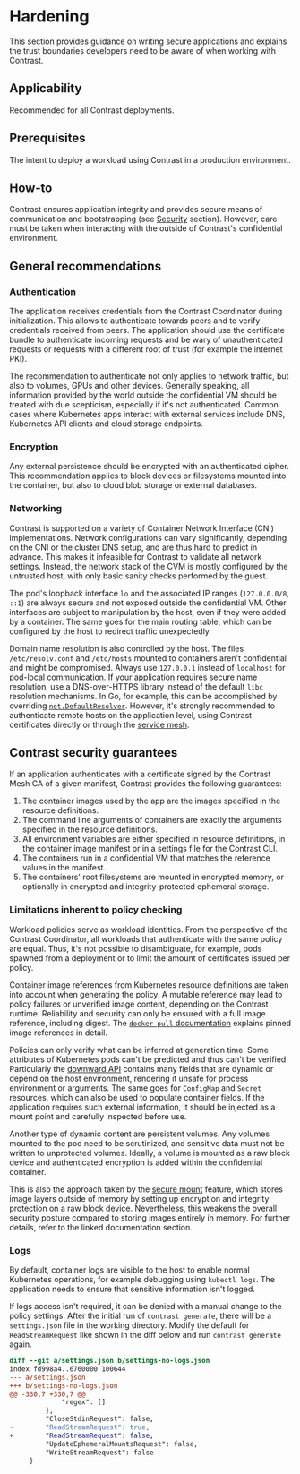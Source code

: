 # Hardening

This section provides guidance on writing secure applications and explains the trust boundaries developers need to be aware of when working with Contrast.

## Applicability

Recommended for all Contrast deployments.

## Prerequisites

The intent to deploy a workload using Contrast in a production environment.

## How-to

Contrast ensures application integrity and provides secure means of communication and bootstrapping (see [Security](../security.md) section).
However, care must be taken when interacting with the outside of Contrast's confidential environment.

## General recommendations

### Authentication

The application receives credentials from the Contrast Coordinator during initialization.
This allows to authenticate towards peers and to verify credentials received from peers.
The application should use the certificate bundle to authenticate incoming requests and be wary of unauthenticated requests or requests with a different root of trust (for example the internet PKI).

The recommendation to authenticate not only applies to network traffic, but also to volumes, GPUs and other devices.
Generally speaking, all information provided by the world outside the confidential VM should be treated with due scepticism, especially if it's not authenticated.
Common cases where Kubernetes apps interact with external services include DNS, Kubernetes API clients and cloud storage endpoints.

### Encryption

Any external persistence should be encrypted with an authenticated cipher.
This recommendation applies to block devices or filesystems mounted into the container, but also to cloud blob storage or external databases.

### Networking

Contrast is supported on a variety of Container Network Interface (CNI) implementations.
Network configurations can vary significantly, depending on the CNI or the cluster DNS setup, and are thus hard to predict in advance.
This makes it infeasible for Contrast to validate all network settings.
Instead, the network stack of the CVM is mostly configured by the untrusted host, with only basic sanity checks performed by the guest.

The pod's loopback interface `lo` and the associated IP ranges (`127.0.0.0/8`, `::1`) are always secure and not exposed outside the confidential VM.
Other interfaces are subject to manipulation by the host, even if they were added by a container.
The same goes for the main routing table, which can be configured by the host to redirect traffic unexpectedly.

Domain name resolution is also controlled by the host.
The files `/etc/resolv.conf` and `/etc/hosts` mounted to containers aren't confidential and might be compromised.
Always use `127.0.0.1` instead of `localhost` for pod-local communication.
If your application requires secure name resolution, use a DNS-over-HTTPS library instead of the default `libc` resolution mechanisms.
In Go, for example, this can be accomplished by overriding [`net.DefaultResolver`](https://pkg.go.dev/net#DefaultResolver).
However, it's strongly recommended to authenticate remote hosts on the application level, using Contrast certificates directly or through the [service mesh](../architecture/components/service-mesh.md).

<!-- TODO(burgerdev): update after hardening UpdateInterface/UpdateRoutes/CopyFile. -->

## Contrast security guarantees

If an application authenticates with a certificate signed by the Contrast Mesh CA of a given manifest, Contrast provides the following guarantees:

1. The container images used by the app are the images specified in the resource definitions.
2. The command line arguments of containers are exactly the arguments specified in the resource definitions.
3. All environment variables are either specified in resource definitions, in the container image manifest or in a settings file for the Contrast CLI.
4. The containers run in a confidential VM that matches the reference values in the manifest.
5. The containers' root filesystems are mounted in encrypted memory, or optionally in encrypted and integrity-protected ephemeral storage.

### Limitations inherent to policy checking

Workload policies serve as workload identities.
From the perspective of the Contrast Coordinator, all workloads that authenticate with the same policy are equal.
Thus, it's not possible to disambiguate, for example, pods spawned from a deployment or to limit the amount of certificates issued per policy.

Container image references from Kubernetes resource definitions are taken into account when generating the policy.
A mutable reference may lead to policy failures or unverified image content, depending on the Contrast runtime.
Reliability and security can only be ensured with a full image reference, including digest.
The [`docker pull` documentation] explains pinned image references in detail.

Policies can only verify what can be inferred at generation time.
Some attributes of Kubernetes pods can't be predicted and thus can't be verified.
Particularly the [downward API] contains many fields that are dynamic or depend on the host environment, rendering it unsafe for process environment or arguments.
The same goes for `ConfigMap` and `Secret` resources, which can also be used to populate container fields.
If the application requires such external information, it should be injected as a mount point and carefully inspected before use.

Another type of dynamic content are persistent volumes.
Any volumes mounted to the pod need to be scrutinized, and sensitive data must not be written to unprotected volumes.
Ideally, a volume is mounted as a raw block device and authenticated encryption is added within the confidential container.

This is also the approach taken by the [secure mount](./secured-image-storage.md) feature, which stores image layers outside of memory by setting up encryption and integrity protection on a raw block device.
Nevertheless, this weakens the overall security posture compared to storing images entirely in memory.
For further details, refer to the linked documentation section.


[`docker pull` documentation]: https://docs.docker.com/reference/cli/docker/image/pull/#pull-an-image-by-digest-immutable-identifier
[downward API]: https://kubernetes.io/docs/concepts/workloads/pods/downward-api/

### Logs

By default, container logs are visible to the host to enable normal Kubernetes operations, for example debugging using `kubectl logs`.
The application needs to ensure that sensitive information isn't logged.

If logs access isn't required, it can be denied with a manual change to the policy settings.
After the initial run of `contrast generate`, there will be a `settings.json` file in the working directory.
Modify the default for `ReadStreamRequest` like shown in the diff below and run `contrast generate` again.

<!-- TODO(burgerdev): this should reference a man page for advanced config -->

```diff
diff --git a/settings.json b/settings-no-logs.json
index fd998a4..6760000 100644
--- a/settings.json
+++ b/settings-no-logs.json
@@ -330,7 +330,7 @@
             "regex": []
         },
         "CloseStdinRequest": false,
-        "ReadStreamRequest": true,
+        "ReadStreamRequest": false,
         "UpdateEphemeralMountsRequest": false,
         "WriteStreamRequest": false
     }

```
